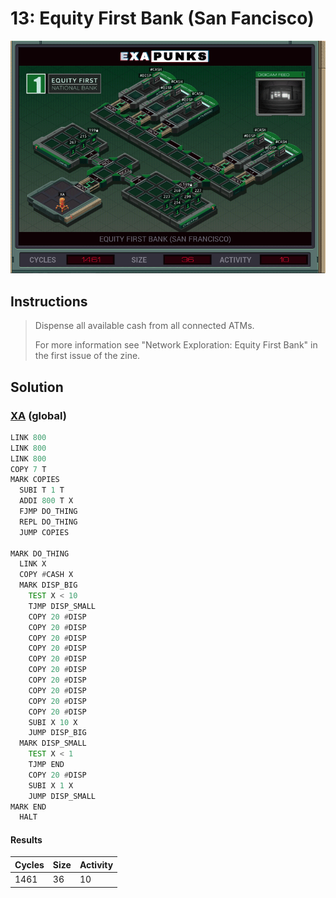 # 13: Equity First Bank (San Fancisco)

<div align="center"><img src="EXAPUNKS - Equity First Bank (1461, 36, 10, 2024-06-23-16-39-28).gif" /></div>

## Instructions
> Dispense all available cash from all connected ATMs.
> 
> For more information see "Network Exploration: Equity First Bank" in the first issue of the zine.

## Solution

### [XA](XA.exa) (global)
```asm
LINK 800
LINK 800
LINK 800
COPY 7 T
MARK COPIES
  SUBI T 1 T
  ADDI 800 T X
  FJMP DO_THING
  REPL DO_THING
  JUMP COPIES

MARK DO_THING
  LINK X
  COPY #CASH X
  MARK DISP_BIG
    TEST X < 10
    TJMP DISP_SMALL
    COPY 20 #DISP
    COPY 20 #DISP
    COPY 20 #DISP
    COPY 20 #DISP
    COPY 20 #DISP
    COPY 20 #DISP
    COPY 20 #DISP
    COPY 20 #DISP
    COPY 20 #DISP
    COPY 20 #DISP
    SUBI X 10 X
    JUMP DISP_BIG
  MARK DISP_SMALL
    TEST X < 1
    TJMP END
    COPY 20 #DISP
    SUBI X 1 X
    JUMP DISP_SMALL
MARK END
  HALT
```

#### Results
| Cycles | Size | Activity |
|--------|------|----------|
| 1461   | 36   | 10       |
